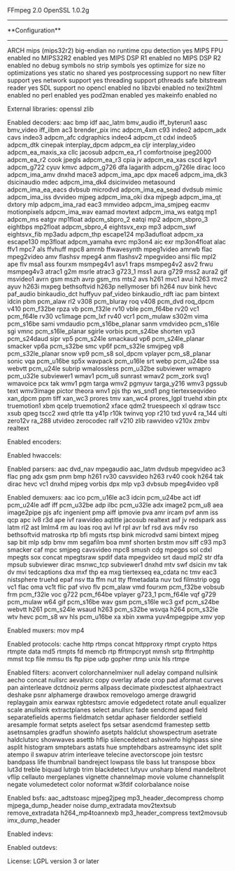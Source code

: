 FFmpeg 2.0
OpenSSL 1.0.2g

<hr>
**Configuration**
<hr>

ARCH                      mips (mips32r2)
big-endian                no
runtime cpu detection     yes
MIPS FPU enabled          no
MIPS32R2 enabled          yes
MIPS DSP R1 enabled       no
MIPS DSP R2 enabled       no
debug symbols             no
strip symbols             yes
optimize for size         no
optimizations             yes
static                    no
shared                    yes
postprocessing support    no
new filter support        yes
network support           yes
threading support         pthreads
safe bitstream reader     yes
SDL support               no
opencl enabled            no
libzvbi enabled           no
texi2html enabled         no
perl enabled              yes
pod2man enabled           yes
makeinfo enabled          no

External libraries:
openssl			zlib

Enabled decoders:
aac			bmp			idf
aac_latm		bmv_audio		iff_byterun1
aasc			bmv_video		iff_ilbm
ac3			brender_pix		imc
adpcm_4xm		c93			indeo2
adpcm_adx		cavs			indeo3
adpcm_afc		cdgraphics		indeo4
adpcm_ct		cdxl			indeo5
adpcm_dtk		cinepak			interplay_dpcm
adpcm_ea		cljr			interplay_video
adpcm_ea_maxis_xa	cllc			jacosub
adpcm_ea_r1		comfortnoise		jpeg2000
adpcm_ea_r2		cook			jpegls
adpcm_ea_r3		cpia			jv
adpcm_ea_xas		cscd			kgv1
adpcm_g722		cyuv			kmvc
adpcm_g726		dfa			lagarith
adpcm_g726le		dirac			loco
adpcm_ima_amv		dnxhd			mace3
adpcm_ima_apc		dpx			mace6
adpcm_ima_dk3		dsicinaudio		mdec
adpcm_ima_dk4		dsicinvideo		metasound
adpcm_ima_ea_eacs	dvbsub			microdvd
adpcm_ima_ea_sead	dvdsub			mimic
adpcm_ima_iss		dvvideo			mjpeg
adpcm_ima_oki		dxa			mjpegb
adpcm_ima_qt		dxtory			mlp
adpcm_ima_rad		eac3			mmvideo
adpcm_ima_smjpeg	eacmv			motionpixels
adpcm_ima_wav		eamad			movtext
adpcm_ima_ws		eatgq			mp1
adpcm_ms		eatgv			mp1float
adpcm_sbpro_2		eatqi			mp2
adpcm_sbpro_3		eightbps		mp2float
adpcm_sbpro_4		eightsvx_exp		mp3
adpcm_swf		eightsvx_fib		mp3adu
adpcm_thp		escape124		mp3adufloat
adpcm_xa		escape130		mp3float
adpcm_yamaha		evrc			mp3on4
aic			exr			mp3on4float
alac			ffv1			mpc7
als			ffvhuff			mpc8
amrnb			ffwavesynth		mpeg1video
amrwb			flac			mpeg2video
amv			flashsv			mpeg4
anm			flashsv2		mpegvideo
ansi			flic			mpl2
ape			flv			msa1
ass			fourxm			msmpeg4v1
asv1			fraps			msmpeg4v2
asv2			frwu			msmpeg4v3
atrac1			g2m			msrle
atrac3			g723_1			mss1
aura			g729			mss2
aura2			gif			msvideo1
avrn			gsm			mszh
avrp			gsm_ms			mts2
avs			h261			mvc1
avui			h263			mvc2
ayuv			h263i			mxpeg
bethsoftvid		h263p			nellymoser
bfi			h264			nuv
bink			hevc			paf_audio
binkaudio_dct		huffyuv			paf_video
binkaudio_rdft		iac			pam
bintext			idcin			pbm
pcm_alaw		rl2			v308
pcm_bluray		roq			v408
pcm_dvd			roq_dpcm		v410
pcm_f32be		rpza			vb
pcm_f32le		rv10			vble
pcm_f64be		rv20			vc1
pcm_f64le		rv30			vc1image
pcm_lxf			rv40			vcr1
pcm_mulaw		s302m			vima
pcm_s16be		sami			vmdaudio
pcm_s16be_planar	sanm			vmdvideo
pcm_s16le		sgi			vmnc
pcm_s16le_planar	sgirle			vorbis
pcm_s24be		shorten			vp3
pcm_s24daud		sipr			vp5
pcm_s24le		smackaud		vp6
pcm_s24le_planar	smacker			vp6a
pcm_s32be		smc			vp6f
pcm_s32le		smvjpeg			vp8
pcm_s32le_planar	snow			vp9
pcm_s8			sol_dpcm		vplayer
pcm_s8_planar		sonic			vqa
pcm_u16be		sp5x			wavpack
pcm_u16le		srt			webp
pcm_u24be		ssa			webvtt
pcm_u24le		subrip			wmalossless
pcm_u32be		subviewer		wmapro
pcm_u32le		subviewer1		wmav1
pcm_u8			sunrast			wmav2
pcm_zork		svq1			wmavoice
pcx			tak			wmv1
pgm			targa			wmv2
pgmyuv			targa_y216		wmv3
pgssub			text			wmv3image
pictor			theora			wnv1
pjs			thp			ws_snd1
png			tiertexseqvideo		xan_dpcm
ppm			tiff			xan_wc3
prores			tmv			xan_wc4
prores_lgpl		truehd			xbin
ptx			truemotion1		xbm
qcelp			truemotion2		xface
qdm2			truespeech		xl
qdraw			tscc			xsub
qpeg			tscc2			xwd
qtrle			tta			y41p
r10k			twinvq			yop
r210			txd			yuv4
ra_144			ulti			zero12v
ra_288			utvideo			zerocodec
ralf			v210			zlib
rawvideo		v210x			zmbv
realtext

Enabled encoders:

Enabled hwaccels:

Enabled parsers:
aac			dvd_nav			mpegaudio
aac_latm		dvdsub			mpegvideo
ac3			flac			png
adx			gsm			pnm
bmp			h261			rv30
cavsvideo		h263			rv40
cook			h264			tak
dirac			hevc			vc1
dnxhd			mjpeg			vorbis
dpx			mlp			vp3
dvbsub			mpeg4video		vp8

Enabled demuxers:
aac			ico			pcm_u16le
ac3			idcin			pcm_u24be
act			idf			pcm_u24le
adf			iff			pcm_u32be
adp			ilbc			pcm_u32le
adx			image2			pcm_u8
aea			image2pipe		pjs
afc			ingenient		pmp
aiff			ipmovie			pva
amr			ircam			pvf
anm			iss			qcp
apc			iv8			r3d
ape			ivf			rawvideo
aqtitle			jacosub			realtext
asf			jv			redspark
ass			latm			rl2
ast			lmlm4			rm
au			loas			roq
avi			lvf			rpl
avr			lxf			rsd
avs			m4v			rso
bethsoftvid		matroska		rtp
bfi			mgsts			rtsp
bink			microdvd		sami
bintext			mjpeg			sap
bit			mlp			sdp
bmv			mm			segafilm
boa			mmf			shorten
brstm			mov			siff
c93			mp3			smacker
caf			mpc			smjpeg
cavsvideo		mpc8			smush
cdg			mpegps			sol
cdxl			mpegts			sox
concat			mpegtsraw		spdif
data			mpegvideo		srt
daud			mpl2			str
dfa			mpsub			subviewer
dirac			msnwc_tcp		subviewer1
dnxhd			mtv			swf
dsicin			mv			tak
dv			mvi			tedcaptions
dxa			mxf			thp
ea			mxg			tiertexseq
ea_cdata		nc			tmv
eac3			nistsphere		truehd
epaf			nsv			tta
ffm			nut			tty
ffmetadata		nuv			txd
filmstrip		ogg			vc1
flac			oma			vc1t
flic			paf			vivo
flv			pcm_alaw		vmd
fourxm			pcm_f32be		vobsub
frm			pcm_f32le		voc
g722			pcm_f64be		vplayer
g723_1			pcm_f64le		vqf
g729			pcm_mulaw		w64
gif			pcm_s16be		wav
gsm			pcm_s16le		wc3
gxf			pcm_s24be		webvtt
h261			pcm_s24le		wsaud
h263			pcm_s32be		wsvqa
h264			pcm_s32le		wtv
hevc			pcm_s8			wv
hls			pcm_u16be		xa
xbin			xwma			yuv4mpegpipe
xmv			yop

Enabled muxers:
mov			mp4

Enabled protocols:
cache			http			rtmps
concat			httpproxy		rtmpt
crypto			https			rtmpte
data			md5			rtmpts
fd			memcb			rtp
ffrtmpcrypt		mmsh			srtp
ffrtmphttp		mmst			tcp
file			mmsu			tls
ftp			pipe			udp
gopher			rtmp			unix
hls			rtmpe

Enabled filters:
aconvert		colorchannelmixer	null
adelay			compand			nullsink
aecho			concat			nullsrc
aevalsrc		copy			overlay
afade			crop			pad
aformat			curves			pan
ainterleave		dctdnoiz		perms
allpass			decimate		pixdesctest
alphaextract		deshake			psnr
alphamerge		drawbox			removelogo
amerge			drawgrid		replaygain
amix			earwax			rgbtestsrc
amovie			edgedetect		rotate
anull			equalizer		scale
anullsink		extractplanes		select
anullsrc		fade			sendcmd
apad			field			separatefields
aperms			fieldmatch		setdar
aphaser			fieldorder		setfield
aresample		format			setpts
aselect			fps			setsar
asendcmd		framestep		settb
asetnsamples		gradfun			showinfo
asetpts			haldclut		showspectrum
asetrate		haldclutsrc		showwaves
asettb			hflip			silencedetect
ashowinfo		highpass		sine
asplit			histogram		smptebars
astats			hue			smptehdbars
astreamsync		idet			split
atempo			il			swapuv
atrim			interleave		telecine
avectorscope		join			testsrc
bandpass		life			thumbnail
bandreject		lowpass			tile
bass			lut			transpose
bbox			lut3d			treble
biquad			lutrgb			trim
blackdetect		lutyuv			unsharp
blend			mandelbrot		vflip
cellauto		mergeplanes		vignette
channelmap		movie			volume
channelsplit		negate			volumedetect
color			noformat		w3fdif
colorbalance		noise

Enabled bsfs:
aac_adtstoasc		mjpeg2jpeg		mp3_header_decompress
chomp			mjpega_dump_header	noise
dump_extradata		mov2textsub		remove_extradata
h264_mp4toannexb	mp3_header_compress	text2movsub
imx_dump_header

Enabled indevs:

Enabled outdevs:

License: LGPL version 3 or later